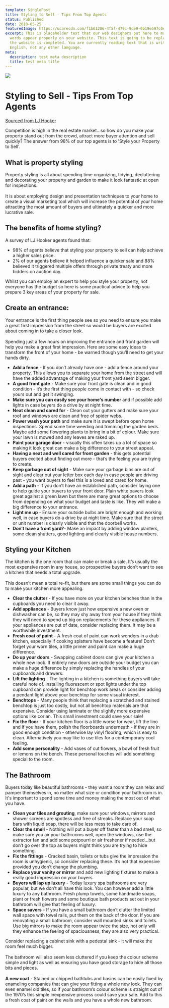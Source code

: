 ```yaml
---
template: SinglePost
title: Styling to Sell - Tips From Top Agents
status: Published
date: 2018-05-25
featuredImage: https://ucarecdn.com/f1b61206-4f5f-479c-9de9-0b19e597c0ea/
excerpt: This is placeholder text that our web designers put here to make sure
  words appear properly on your website. This text is going to be replaced once
  the website is completed. You are currently reading text that is written in
  English, not any other language.
meta:
  description: test meta description
  title: test meta title
---
```

![](https://ucarecdn.com/4c2589a3-c1e8-4d05-a412-def0bb87bbd3/)

# Styling to Sell - Tips From Top Agents

[Sourced from LJ Hooker](https://www.ljhooker.com.au/sell/styling-your-property-to-sell)

Competition is high in the real estate market...so how do you make your property stand out from the crowd, attract more buyer attention and sell quickly? The answer from 98% of our top agents is to 'Style your Property to Sell'.

## What is property styling

Property styling is all about spending time organizing, tidying, decluttering and decorating your property and garden to make it look fantastic at open for inspections.\
\
It is about employing design and presentation techniques to your home to create a visual marketing tool which will increase the potential of your home attracting the most amount of buyers and ultimately a quicker and more lucrative sale.

## The benefits of home styling?

A survey of LJ Hooker agents found that:

* 98% of agents believe that styling your property to sell can help achieve a higher sales price.
* 2% of our agents believe it helped influence a quicker sale and 88% believed it triggered multiple offers through private treaty and more bidders on auction day.

Whilst you can employ an expert to help you style your property, not everyone has the budget so here is some practical advice to help you prepare 3 key areas of your property for sale. 

## Create an entrance:

Your entrance is the first thing people see so you need to ensure you make a great first impression from the street so would be buyers are excited about coming in to take a closer look.\
\
Spending just a few hours on improving the entrance and front garden will help you make a great first impression. Here are some easy ideas to transform the front of your home - be warned though you’ll need to get your hands dirty.

* **Add a fence** - If you don’t already have one - add a fence around your property. This allows you to separate your home from the street and will have the added advantage of making your front yard seem bigger.
* **A good front gate** - Make sure your front gate is clean and in good condition - it’s the first thing people come in contact with - so check yours out and get it swinging.
* **Make sure you can easily see your home's number** and if possible add lights in case buyers do a drive by at night time.
* **Neat clean and cared for** - Clean out your gutters and make sure your roof and windows are clean and free of spider webs.
* **Power wash your path** and make sure it is swept before open home inspections. Spend some time weeding and trimming the garden beds. Maybe add some flowering plants to bring in a bit of colour. Make sure your lawn is mowed and any leaves are raked up.
* **Paint your garage door** - visually this often takes up a lot of space so making it look great can make a big difference to your street appeal.
* **Having a neat and well cared for front garden** - this gets potential buyers excited about finding out more - that’s the feeling you are trying to create.
* **Keep garbage out of sight** - Make sure your garbage bins are out of sight and clear out your letter box each day in case people are driving past - you want buyers to feel this is a loved and cared for home.
* **Add a path** - If you don’t have an established path, consider laying one to help guide your buyers to your front door. Plain white pavers look great against a green lawn but there are many great options to choose from depending on what your budget and taste is like. They will make a big difference to your entrance.
* **Light me up** - Ensure your outside bulbs are bright enough and working well, in case buyers do a drive by at night time. Make sure that the street or unit number is clearly visible and that the doorbell works.
* **Don’t have a front yard?**- Make an impact by adding window planters, some clean shutters, good lighting and clearly visible house numbers.

## Styling your Kitchen

The kitchen is the one room that can make or break a sale. It’s usually the most expensive room in any house, so prospective buyers don’t want to see a kitchen that needs a total upgrade.\
\
This doesn’t mean a total re-fit, but there are some small things you can do to make your kitchen more appealing.

* **Clear the clutter** - If you have more on your kitchen benches than in the cupboards you need to clear it away.
* **Add appliances** - Buyers know just how expensive a new oven or dishwasher can be, so they may shy away from your house if they think they will need to spend up big on replacements for these appliances. If your appliances are out of date, consider replacing them. It may be a worthwhile investment.
* **Fresh coat of paint** - A fresh coat of paint can work wonders in a drab kitchen, especially if cooking splatters have become a feature! Don’t forget your worn tiles, a little primer and paint can make a huge difference.
* **Do up your doors** - Swapping cabinet doors can give your kitchen a whole new look. If entirely new doors are outside your budget you can make a huge difference by simply replacing the handles of your cupboards and drawers.
* **Lift the lighting** - The lighting in a kitchen is something buyers will take careful note of. Installing fluorescent or spot lights under the top cupboard can provide light for benchtop work areas or consider adding a pendant light above your benchtop for some visual interest.
* **Benchtops** - Many people think that replacing a scratched and stained benchtop is just too costly, but not all benchtop materials are that expensive. Consider using laminate or the slightly more expensive options like corian. This small investment could save your sale!
* **Fix the floor** - If your kitchen floor is a little worse for wear, lift the lino and if you have them, polish the floorboards underneath - if they are in good enough condition - otherwise lay vinyl flooring, which is easy to clean. Alternatively you may like to use tiles for a contemporary cool feeling.
* **Add some personality** - Add vases of cut flowers, a bowl of fresh fruit or lemons on the bench. These personal touches will add something special to the room.

## The Bathroom

Buyers today like beautiful bathrooms - they want a room they can relax and pamper themselves in, no matter what size or condition your bathroom is in. It's important to spend some time and money making the most out of what you have.

* **Clean your tiles and grouting**, make sure your windows, mirrors and shower screens are spotless and free of streaks. Replace your soap bars with liquid soap, there will be less mess to take care of.
* **Clear the smell** - Nothing will put a buyer off faster than a bad smell, so make sure you air your bathrooms well, open the windows, use the extractor fan and add some potpourri or air freshener if needed...but don’t go over the top as buyers might think you are trying to hide something.
* **Fix the fittings** - Cracked basin, toilets or tubs give the impression the room is unhygienic, so consider replacing these. It’s not that expensive provided you don’t change the plumbing.
* **Replace your vanity or mirror** and add new lighting fixtures to make a really good impression on your buyers.
* **Buyers will lap up luxury** - Today luxury spa bathrooms are very popular, but we don’t all have this look. You can however add a little luxury to any bathroom. Fresh plump towels, some handmade soaps, plant or fresh flowers and some boutique bath products set out in your bathroom will give that feeling of luxury.
* **Space savers** - If you have a small bathroom don’t clutter the limited wall space with towel rails, put them on the back of the door. If you are renovating a small bathroom, consider wall mounted sinks and toilets. Use big mirrors to make the room appear twice the size, not only will they enhance the feeling of spaciousness, they are also very practical.

Consider replacing a cabinet sink with a pedestal sink - it will make the room feel much bigger.\
\
The bathroom will also seem less cluttered if you keep the colour scheme simple and light as well as ensuring you have good storage to hide all those bits and pieces.\
\
**A new coat** - Stained or chipped bathtubs and basins can be easily fixed by enameling companies that can give your fitting a whole new look. They can even enamel old tiles, so if your bathroom’s colour scheme is straight out of the 1970’s this simple inexpensive process could save your sale. Add to this a fresh coat of paint on the walls and you have a whole new bathroom.